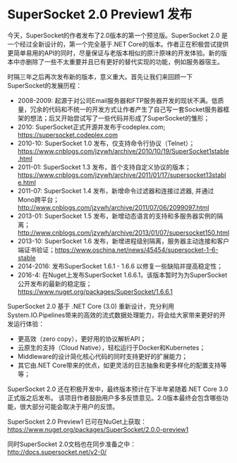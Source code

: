 # SuperSocket 2.0 Preview1 发布

今天，SuperSocket的作者发布了2.0版本的第一个预览版。SuperSocket 2.0 是一个经过全新设计的，第一个完全基于.NET Core的版本。作者正在积极尝试提供更简单易用的API的同时，尽量保证与老版本相似的原汁原味的开发体验。新的版本中亦删除了一些不太重要并且已有更好的替代实现的功能，例如服务器宿主。

时隔三年之后再次发布新的版本，意义重大。首先让我们来回顾一下SuperSocket的发展历程：

* 2008-2009: 起源于对公司Email服务器和FTP服务器开发的现状不满。低质量，冗余的代码和不统一的开发方式让作者产生了自己写一套Socket服务器框架的想法；后又开始尝试写了一些代码并形成了SuperSocket的雏形；
* 2010: SuperSocket正式开源并发布于codeplex.com; https://supersocket.codeplex.com
* 2010-10: SuperSocket 1.0 发布，仅支持命令行协议（Telnet）；https://www.cnblogs.com/jzywh/archive/2010/10/19/SuperSocket1stable.html
* 2011-01: SuperSocket 1.3 发布，首个支持自定义协议的版本；https://www.cnblogs.com/jzywh/archive/2011/01/17/supersocket13stable.html
* 2011-07: SuperSocket 1.4 发布，新增命令过滤器和连接过滤器, 并通过Mono跨平台；http://www.cnblogs.com/jzywh/archive/2011/07/06/2099097.html
* 2013-01: SuperSocket 1.5 发布，新增动态语言的支持和多服务器实例的隔离；http://www.cnblogs.com/jzywh/archive/2013/01/07/supersocket150.html
* 2013-10: SuperSocket 1.6 发布，新增进程级别隔离，服务器主动连接和客户端证书验证；https://www.oschina.net/news/45454/supersocket-1-6-stable
* 2014-2016: 发布SuperSocket 1.6.1 - 1.6.6 以修复一些缺陷并提高稳定性；
* 2016-4: 在Nuget上发布SuperSocket 1.6.6.1，该版本暂时为为SuperSocket公开发布的最新的稳定版；https://www.nuget.org/packages/SuperSocket/1.6.6.1

SuperSocket 2.0 基于 .NET Core (3.0) 重新设计，充分利用System.IO.Pipelines带来的高效的流式数据处理能力，将会给大家带来更好的开发运行体验：
* 更高效（zero copy），更好用的协议解析API；
* 云原生的支持（Cloud Native），轻松运行于Docker和Kubernetes；
* Middleware的设计简化核心代码的同时支持更好的扩展能力；
* 其它由.NET Core带来的优点，如更灵活的日志抽象和更多样化的配置支持等等；

SuperSocket 2.0 还在积极开发中，最终版本预计在下半年紧随着.NET Core 3.0正式版之后发布。
该项目作者鼓励用户多多反馈意见。2.0版本最终会包含哪些功能，很大部分可能会取决于用户的反馈。

SuperSocket 2.0 Preview1 已可在NuGet上获取：
https://www.nuget.org/packages/SuperSocket/2.0.0-preview1

同时SuperSocket 2.0文档也在同步准备之中：
http://docs.supersocket.net/v2-0/